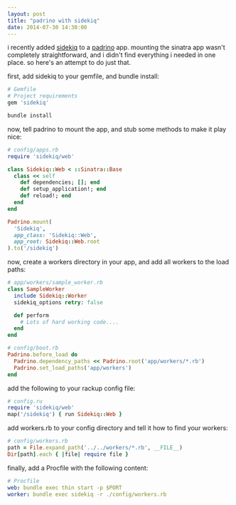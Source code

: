 ```yaml
---
layout: post
title: "padrino with sidekiq"
date: 2014-07-30 14:30:00
---
```


i recently added [sidekiq](https://github.com/mperham/sidekiq) to a
[padrino](https://github.com/padrino/padrino-framework) app. mounting
the sinatra app wasn't completely straightforward, and i didn't find
everything i needed in one place. so here's an attempt to do just
that.

first, add sidekiq to your gemfile, and bundle install:

```ruby
# Gemfile
# Project requirements
gem 'sidekiq'
```

```bash
bundle install
```

now, tell padrino to mount the app, and stub some methods to make it play nice:

```ruby
# config/apps.rb
require 'sidekiq/web'

class Sidekiq::Web < ::Sinatra::Base
  class << self
    def dependencies; []; end
    def setup_application!; end
    def reload!; end
  end
end

Padrino.mount(
  'Sidekiq',
  app_class: 'Sidekiq::Web',
  app_root: Sidekiq::Web.root
).to('/sidekiq')
```

now, create a workers directory in your app, and add all workers to
the load paths:

```ruby
# app/workers/sample_worker.rb
class SampleWorker
  include Sidekiq::Worker
  sidekiq_options retry: false

  def perform
    # Lots of hard working code....
  end
end
```

```ruby
# config/boot.rb
Padrino.before_load do
  Padrino.dependency_paths << Padrino.root('app/workers/*.rb')
  Padrino.set_load_paths('app/workers')
end
```
add the following to your rackup config file:

```ruby
# config.ru
require 'sidekiq/web'
map('/sidekiq') { run Sidekiq::Web }
```

add workers.rb to your config directory and tell it how to find your
workers:

```ruby
# config/workers.rb
path = File.expand_path('../../workers/*.rb', __FILE__)
Dir[path].each { |file| require file }
```

finally, add a Procfile with the following content:

```yaml
# Procfile
web: bundle exec thin start -p $PORT
worker: bundle exec sidekiq -r ./config/workers.rb
```
